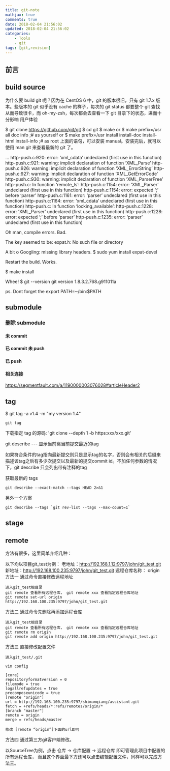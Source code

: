 ```yaml
---
title: git-note
mathjax: true
comments: true
date: 2018-02-04 21:56:02
updated: 2018-02-04 21:56:02
categories:
    - Tools
    - git
tags: [git,revision]
---
```


## 前言

## build source
为什么要 build git 呢？因为在 CentOS 6 中，git 的版本很旧，只有 git 1.7.x
版本。些版本的 git 似乎没有 cache 的样子，每次的 git status 都要整个 git 查找
从而导致很卡，而 oh-my-zsh，每次都会去查看一下 git 目录下的状态，进而十分影响
用户体验

$ git clone https://github.com/git/git
$ cd git
$ make
or
$ make prefix=/usr all doc info ;# as yourself
or
$ make prefix=/usr install install-doc install-html install-info ;# as root
上面的语句，可以安装 manual。安装完后，就可以使用 man git 来查看最新的 git 了。

...
http-push.c:920: error: ‘xml_cdata’ undeclared (first use in this function)
http-push.c:921: warning: implicit declaration of function ‘XML_Parse’
http-push.c:926: warning: implicit declaration of function ‘XML_ErrorString’
http-push.c:927: warning: implicit declaration of function ‘XML_GetErrorCode’
http-push.c:930: warning: implicit declaration of function ‘XML_ParserFree’
http-push.c: In function ‘remote_ls’:
http-push.c:1154: error: ‘XML_Parser’ undeclared (first use in this function)
http-push.c:1154: error: expected ‘;’ before ‘parser’
http-push.c:1161: error: ‘parser’ undeclared (first use in this function)
http-push.c:1164: error: ‘xml_cdata’ undeclared (first use in this function)
http-push.c: In function ‘locking_available’:
http-push.c:1228: error: ‘XML_Parser’ undeclared (first use in this function)
http-push.c:1228: error: expected ‘;’ before ‘parser’
http-push.c:1235: error: ‘parser’ undeclared (first use in this function)

Oh man, compile errors. Bad.

The key seemed to be:
expat.h: No such file or directory

A bit o Googling: missing library headers.
$ sudo yum install expat-devel

Restart the build. Works.

$ make install

Whee!
$ git --version
git version 1.8.3.2.768.g911011a

ps. Dont forget the
export PATH=~/bin:$PATH

## submodule

### 删除 submodule

#### 未 commit

#### 已 commit 未 push

#### 已 push

#### 相关连接

https://segmentfault.com/a/1190000003076028#articleHeader2

## tag
$ git tag -a v1.4 -m "my version 1.4"

`git tag`

下载指定 tag 的源码: 'git clone --depth 1 -b <yourtags> https:xxx/xxx.git'

git describe --- 显示当前离当前提交最近的tag

如果符合条件的tag指向最新提交则只是显示tag的名字，否则会有相关的后缀来描述该tag之后有多少次提交以及最新的提交commit id。不加任何参数的情况下，git describe 只会列出带有注释的tag

获取最新的 tags
```
git describe --exact-match --tags HEAD 2>&1
```
另外一个方案
```
git describe --tags `git rev-list --tags --max-count=1`
```

## stage

## remote
方法有很多，这里简单介绍几种：

以下均以项目git_test为例：
老地址：http://192.168.1.12:9797/john/git_test.git
新地址：http://192.168.100.235:9797/john/git_test.git
远程仓库名称： origin
方法一 通过命令直接修改远程地址

    进入git_test根目录
    git remote 查看所有远程仓库， git remote xxx 查看指定远程仓库地址
    git remote set-url origin http://192.168.100.235:9797/john/git_test.git

方法二 通过命令先删除再添加远程仓库

    进入git_test根目录
    git remote 查看所有远程仓库， git remote xxx 查看指定远程仓库地址
    git remote rm origin
    git remote add origin http://192.168.100.235:9797/john/git_test.git

方法三 直接修改配置文件

    进入git_test/.git

    vim config

    [core]
    repositoryformatversion = 0
    filemode = true
    logallrefupdates = true
    precomposeunicode = true
    [remote "origin"]
    url = http://192.168.100.235:9797/shimanqiang/assistant.git
    fetch = +refs/heads/*:refs/remotes/origin/*
    [branch "master"]
    remote = origin
    merge = refs/heads/master

    修改 [remote “origin”]下面的url即可

方法四 通过第三方git客户端修改。

以SourceTree为例，点击 仓库 -> 仓库配置 -> 远程仓库 即可管理此项目中配置的所有远程仓库， 而且这个界面最下方还可以点击编辑配置文件，同样可以完成方法三。

